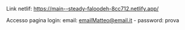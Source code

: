 Link netlif: https://main--steady-faloodeh-8cc712.netlify.app/

Accesso pagina login: email: emailMatteo@email.it - password: prova